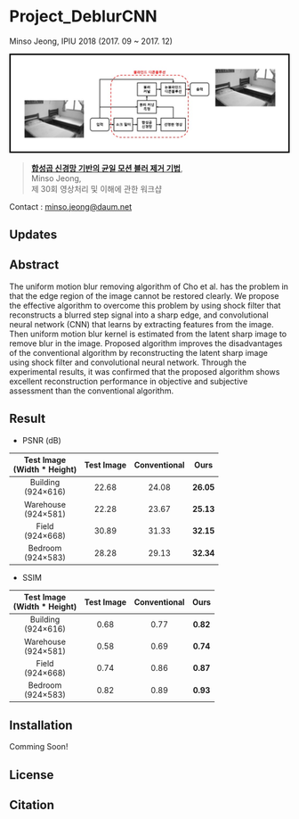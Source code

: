 # Project_DeblurCNN
Minso Jeong, IPIU 2018 (2017. 09 ~ 2017. 12)

![](readme/algorithm.jpg)
> [**합성곱 신경망 기반의 균일 모션 블러 제거 기법**](https://www.eiric.or.kr/literature/ser_view.php?SnxGubun=INME&mode=total&searchCate=&more=Y&research=Y&re_q1=&pg=3&gu=INME006A8&cmd=qryview&SnxIndxNum=211764&rownum=26&totalCnt=44&q1_t=7KCV7KCc7LC9&listUrl=L3NlYXJjaC9yZXN1bHQucGhwP1NueEd1YnVuPUlOTUUmbW9kZT10b3RhbCZzZWFyY2hDYXRlPSZxMT0lQzElQTQlQzElQTYlQzMlQTImbW9yZT1ZJmYxPSZyZXNlYXJjaD1ZJnJlX3ExPSZwZz0z&q1=%C1%A4%C1%A6%C3%A2),   
> Minso Jeong,  
> 제 30회 영상처리 및 이해에 관한 워크샵

Contact : [minso.jeong@daum.net](mailto:minso.jeong@daum.net)

## Updates

## Abstract
The uniform motion blur removing algorithm of Cho et al. has the problem in that the edge region of the image cannot be restored clearly. We propose the effective algorithm to overcome this problem by using shock filter that reconstructs a blurred step signal into a sharp edge, and convolutional neural network (CNN) that learns by extracting features from the image. Then uniform motion blur kernel is estimated from the latent sharp image to remove blur in the image. Proposed algorithm improves the disadvantages of the conventional algorithm by reconstructing the latent sharp image using shock filter and convolutional neural network. Through the experimental results, it was confirmed that the proposed algorithm shows excellent reconstruction performance in objective and subjective assessment than the conventional algorithm.

## Result
* PSNR (dB)

|Test Image </br>(Width * Height)|Test Image|Conventional |Ours|
|:-------------------:|:----------:|:----------:|:----------:|
|Building </br>(924×616)|22.68|24.08|**26.05**|
|Warehouse </br>(924×581)|22.28|23.67|**25.13**|
|Field </br>(924×668)|30.89|31.33|**32.15**|
|Bedroom </br>(924×583)|28.28|29.13|**32.34**|

* SSIM

|Test Image </br>(Width * Height)|Test Image|Conventional |Ours|
|:-------------------:|:----------:|:----------:|:----------:|
|Building </br>(924×616)|0.68|0.77|**0.82**|
|Warehouse </br>(924×581)|0.58|0.69|**0.74**|
|Field </br>(924×668)|0.74|0.86|**0.87**|
|Bedroom </br>(924×583)|0.82|0.89|**0.93**|

## Installation
Comming Soon!

## License


## Citation
